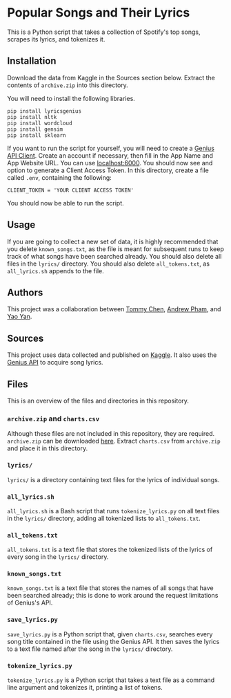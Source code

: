 # Popular Songs and Their Lyrics

This is a Python script that takes a collection of Spotify's top songs, scrapes its lyrics, and tokenizes it.

## Installation

Download the data from Kaggle in the Sources section below. Extract the contents of `archive.zip` into this directory.

You will need to install the following libraries.

    pip install lyricsgenius
    pip install nltk
    pip install wordcloud
    pip install gensim
    pip install sklearn

If you want to run the script for yourself, you will need to create a [Genius API Client](https://genius.com/api-clients). Create an account if necessary, then fill in the App Name and App Website URL. You can use [localhost:6000](http://localhost:6000/). You should now see and option to generate a Client Access Token. In this directory, create a file called `.env`, containing the following:

    CLIENT_TOKEN = 'YOUR CLIENT ACCESS TOKEN'

You should now be able to run the script.

## Usage

If you are going to collect a new set of data, it is highly recommended that you delete `known_songs.txt`, as the file is meant for subsequent runs to keep track of what songs have been searched already. You should also delete all files in the `lyrics/` directory. You should also delete `all_tokens.txt`, as `all_lyrics.sh` appends to the file.

## Authors

This project was a collaboration between [Tommy Chen](https://github.com/chenafb), [Andrew Pham](https://github.com/phamao), and [Yao Yan](https://github.com/yaoyan01).

## Sources

This project uses data collected and published on [Kaggle](https://www.kaggle.com/datasets/dhruvildave/spotify-charts). It also uses the [Genius API](https://docs.genius.com/) to acquire song lyrics.

## Files

This is an overview of the files and directories in this repository.

### `archive.zip` and `charts.csv`

Although these files are not included in this repository, they are required. `archive.zip` can be downloaded [here](https://www.kaggle.com/datasets/dhruvildave/spotify-charts). Extract `charts.csv` from `archive.zip` and place it in this directory.

### `lyrics/`

`lyrics/` is a directory containing text files for the lyrics of individual songs.

### `all_lyrics.sh`

`all_lyrics.sh` is a Bash script that runs `tokenize_lyrics.py` on all text files in the `lyrics/` directory, adding all tokenized lists to `all_tokens.txt`.

### `all_tokens.txt`

`all_tokens.txt` is a text file that stores the tokenized lists of the lyrics of every song in the `lyrics/` directory.

### `known_songs.txt`

`known_songs.txt` is a text file that stores the names of all songs that have been searched already; this is done to work around the request limitations of Genius's API.

### `save_lyrics.py`

`save_lyrics.py` is a Python script that, given `charts.csv`, searches every song title contained in the file using the Genius API. It then saves the lyrics to a text file named after the song in the `lyrics/` directory.

### `tokenize_lyrics.py`

`tokenize_lyrics.py` is a Python script that takes a text file as a command line argument and tokenizes it, printing a list of tokens.